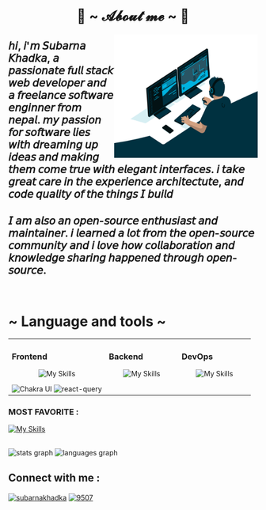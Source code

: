 
<h1 align="center">📢  ~ 𝓐𝓫𝓸𝓾𝓽 𝓶𝓮 ~ 📢 </h1>
  <img src="https://github.com/SubarnaKhadka/SubarnaKhadka/blob/main/code.gif" align="right" width = "290px" height = "250px">
 <h2>𝘩𝘪, 𝘪'𝘮 𝘚𝘶𝘣𝘢𝘳𝘯𝘢 𝘒𝘩𝘢𝘥𝘬𝘢, 𝘢 𝘱𝘢𝘴𝘴𝘪𝘰𝘯𝘢𝘵𝘦 𝘧𝘶𝘭𝘭 𝘴𝘵𝘢𝘤𝘬 𝘸𝘦𝘣 𝘥𝘦𝘷𝘦𝘭𝘰𝘱𝘦𝘳 𝘢𝘯𝘥 𝘢 𝘧𝘳𝘦𝘦𝘭𝘢𝘯𝘤𝘦 𝘴𝘰𝘧𝘵𝘸𝘢𝘳𝘦 𝘦𝘯𝘨𝘪𝘯𝘯𝘦𝘳 𝘧𝘳𝘰𝘮 𝘯𝘦𝘱𝘢𝘭. 𝘮𝘺 𝘱𝘢𝘴𝘴𝘪𝘰𝘯 𝘧𝘰𝘳 𝘴𝘰𝘧𝘵𝘸𝘢𝘳𝘦 𝘭𝘪𝘦𝘴 𝘸𝘪𝘵𝘩 𝘥𝘳e𝘢𝘮𝘪𝘯𝘨 𝘶𝘱 𝘪𝘥𝘦𝘢𝘴 𝘢𝘯𝘥 𝘮𝘢𝘬𝘪𝘯𝘨 𝘵𝘩𝘦𝘮 𝘤𝘰𝘮𝘦 𝘵𝘳𝘶𝘦 𝘸𝘪𝘵𝘩 𝘦𝘭𝘦𝘨𝘢𝘯𝘵 𝘪𝘯𝘵𝘦𝘳𝘧𝘢𝘤𝘦𝘴.
  𝘪 𝘵𝘢𝘬𝘦 𝘨𝘳𝘦𝘢𝘵 𝘤𝘢𝘳𝘦 𝘪𝘯 𝘵𝘩𝘦 𝘦𝘹𝘱𝘦𝘳𝘪𝘦𝘯𝘤𝘦 𝘢𝘳𝘤𝘩𝘪𝘵𝘦𝘤𝘵𝘶𝘵𝘦, 𝘢𝘯𝘥 𝘤𝘰𝘥𝘦 𝘲𝘶𝘢𝘭𝘪𝘵𝘺 𝘰𝘧 𝘵𝘩𝘦 𝘵𝘩𝘪𝘯𝘨𝘴 𝘐 𝘣𝘶𝘪𝘭𝘥</h2>
<h2>𝘐 𝘢𝘮 𝘢𝘭𝘴𝘰 𝘢𝘯 𝘰𝘱𝘦𝘯-𝘴𝘰𝘶𝘳𝘤𝘦 𝘦𝘯𝘵𝘩𝘶𝘴𝘪𝘢𝘴𝘵 𝘢𝘯𝘥 𝘮𝘢𝘪𝘯𝘵𝘢𝘪𝘯𝘦𝘳. 𝘪 𝘭𝘦𝘢𝘳𝘯𝘦𝘥 𝘢 𝘭𝘰𝘵 𝘧𝘳𝘰𝘮 𝘵𝘩𝘦 𝘰𝘱𝘦𝘯-𝘴𝘰𝘶𝘳𝘤𝘦 𝘤𝘰𝘮𝘮𝘶𝘯𝘪𝘵𝘺 𝘢𝘯𝘥 𝘪 𝘭𝘰𝘷𝘦 𝘩𝘰𝘸 𝘤𝘰𝘭𝘭𝘢𝘣𝘰𝘳𝘢𝘵𝘪𝘰𝘯 𝘢𝘯𝘥 𝘬𝘯𝘰𝘸𝘭𝘦𝘥𝘨𝘦 𝘴𝘩𝘢𝘳𝘪𝘯𝘨 𝘩𝘢𝘱𝘱𝘦𝘯𝘦𝘥 𝘵𝘩𝘳𝘰𝘶𝘨𝘩 𝘰𝘱𝘦𝘯-𝘴𝘰𝘶𝘳𝘤𝘦.</h2>
   <br/>


<h1 align="left"> ~ Language and tools ~ </h1> 
<table><tr><td valign="top" width="40%">

### Frontend  
<div align="center" > 
  
  ![My Skills](https://skillicons.dev/icons?i=html,css,sass,js,ts,figma,react,redux,nextjs,materialui&perline=5)
  
 <img  src="https://profilinator.rishav.dev/skills-assets/chakraui.png" alt="Chakra UI" height="50" />
  <img  height="50"  width="50" src="https://seeklogo.com/images/R/react-query-logo-1340EA4CE9-seeklogo.com.png"  alt="react-query" />
                                                                                                   
</div>

</td><td valign="top" width="30%">



### Backend  
<div align="center"> 
  
  ![My Skills](https://skillicons.dev/icons?i=nodejs,express,mongodb,mysql,go&perline=3)
                                                                                                     
</div>

</td><td valign="top" width="30%">



### DevOps  
<div align="center" > 
  
  ![My Skills](https://skillicons.dev/icons?i=bash,git,aws,docker,netlify&perline=3)
                                                                                                     
</div>

</td></tr></table>  

 <div>
  <h3> MOST FAVORITE : </h3>
  
   [![My Skills](https://skillicons.dev/icons?i=js,cpp)](https://skillicons.dev)
  
</div>
<br/>
  <img src="https://github-readme-stats.vercel.app/api?username=SubarnaKhadka&hide_title=false&hide_rank=false&show_icons=true&include_all_commits=true&count_private=true&disable_animations=false&theme=tokyonight&locale=en&hide_border=false" height="220" alt="stats graph"  />

 <img src="https://github-readme-stats.vercel.app/api/top-langs?username=SubarnaKhadka&locale=en&hide_title=false&layout=compact&card_width=320&langs_count=5&theme=tokyonight&hide_border=false" height="220" alt="languages graph"  />

  <h2 align="left">Connect with me :</h2>
<p align="left">
  <a href="https://linkedin.com/in/subarnakhadka" target="blank"><img align="center" src="https://raw.githubusercontent.com/rahuldkjain/github-profile-readme-generator/master/src/images/icons/Social/linked-in-alt.svg" alt="subarnakhadka" height="40" width="60" /></a>
<a href="https://discord.gg/9507" target="blank"><img align="center" src="https://raw.githubusercontent.com/rahuldkjain/github-profile-readme-generator/master/src/images/icons/Social/discord.svg" alt="9507" height="40" width="60" /></a>
</p>


